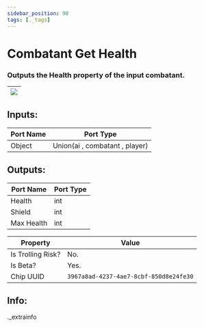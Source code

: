 ```yaml
---
sidebar_position: 90
tags: [._tags]
---
```


# Combatant Get Health


### Outputs the Health property of the input combatant.

| ![](https://images-ext-2.discordapp.net/external/MPmIaQzlEPmgGWlgi-WxBBXt0Bjv_zWPkg1y1f_sy3s/https/www.recroomcircuits.com/image/circuit/absolute-value?width=206&height=108) |
|-----|

## Inputs:
| Port Name | Port Type |
|-----------|-----------|
| Object | Union(ai , combatant , player) |

## Outputs:
| Port Name | Port Type |
|-----------|-----------|
| Health | int |
| Shield | int |
| Max Health | int | 

| Property  | Value |
|-------------------|-----------|
| Is Trolling Risk? | No. |
| Is Beta? | Yes. |
| Chip UUID | `3967a8ad-4237-4ae7-8cbf-850d8e24fe30` |

## Info:
._extrainfo